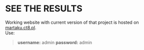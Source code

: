 # SEE THE RESULTS
Working website with current version of that project is hosted on [martaku.ct8.pl](http://martaku.ct8.pl).\
Use:
> **username:** admin **password:** admin
